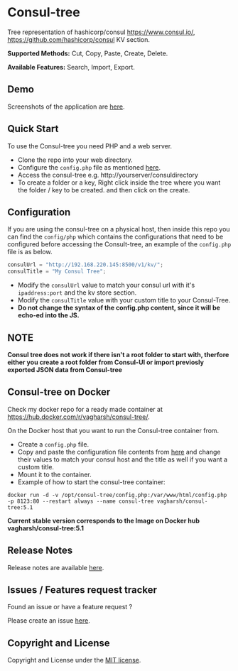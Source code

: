 # Consul-tree

Tree representation of hashicorp/consul https://www.consul.io/, https://github.com/hashicorp/consul KV section.

**Supported Methods:** Cut, Copy, Paste, Create, Delete.

**Available Features:** Search, Import, Export.

Demo
------
Screenshots of the application are [here](https://github.com/vagharsh/consul-tree/blob/master/demo.md).

Quick Start
-----------
To use the Consul-tree you need PHP and a web server.

- Clone the repo into your web directory.
- Configure the `config.php` file as mentioned [here](https://github.com/vagharsh/consul-tree/blob/master/README.md#configuration).
- Access the consul-tree e.g. http://yourserver/consuldirectory
- To create a folder or a key, Right click inside the tree where you want the folder / key to be created. and then click on the create.

Configuration
----------------
If you are using the consul-tree on a physical host, then inside this repo you can find the `config/php` which contains the configurations that need to be configured before accessing the Consult-tree, an example of the `config.php` file is as below.

```javascript
consulUrl = "http://192.168.220.145:8500/v1/kv/";
consulTitle = "My Consul Tree";
```

- Modify the `consulUrl` value to match your consul url with it's `ipaddress:port` and the kv store section.
- Modify the `consulTitle` value with your custom title to your Consul-Tree.
- **Do not change the syntax of the config.php content, since it will be echo-ed into the JS.**

NOTE
------
**Consul tree does not work if there isn't a root folder to start with, therfore either you create a root folder from Consul-UI or import previosly exported JSON data from Consul-tree**

Consul-tree on Docker
-----------
Check my docker repo for a ready made container at https://hub.docker.com/r/vagharsh/consul-tree/.

On the Docker host that you want to run the Consul-tree container from.
- Create a `config.php` file.
- Copy and paste the configuration file contents from [here](https://github.com/vagharsh/consul-tree#configuration) and change their values to match your consul host and the title as well if you want a custom title.
- Mount it to the container. 
- Example of how to start the consul-tree container:

`docker run -d -v /opt/consul-tree/config.php:/var/www/html/config.php -p 8123:80 --restart always --name consul-tree vagharsh/consul-tree:5.1`

**Current stable version corresponds to the Image on Docker hub vagharsh/consul-tree:5.1**

Release Notes 
---------
Release notes are available [here](https://github.com/vagharsh/consul-tree/blob/master/release.md).

Issues / Features request tracker
-----------
Found an issue or have a feature request ?

Please create an issue [here](https://github.com/vagharsh/consul-tree/issues).

Copyright and License
---------------------
Copyright and License under the [MIT license](https://github.com/vagharsh/consul-tree/blob/master/LICENSE).

